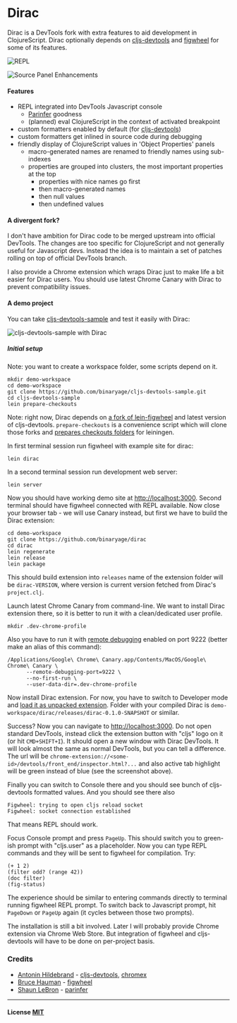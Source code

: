 # Dirac

Dirac is a DevTools fork with extra features to aid development in ClojureScript.
Dirac optionally depends on [cljs-devtools](https://github.com/binaryage/cljs-devtools)
and [figwheel](https://github.com/bhauman/lein-figwheel) for some of its features.

![REPL](https://dl.dropboxusercontent.com/u/559047/dirac-teaser.png)

![Source Panel Enhancements](https://dl.dropboxusercontent.com/u/559047/dirac-source-panel-enhancements.png)

#### Features

  * REPL integrated into DevTools Javascript console
    * [Parinfer](https://shaunlebron.github.io/parinfer) goodness
    * (planned) eval ClojureScript in the context of activated breakpoint
  * custom formatters enabled by default (for [cljs-devtools](https://github.com/binaryage/cljs-devtools))
  * custom formatters get inlined in source code during debugging
  * friendly display of ClojureScript values in 'Object Properties' panels
    * macro-generated names are renamed to friendly names using sub-indexes
    * properties are grouped into clusters, the most important properties at the top
      * properties with nice names go first
      * then macro-generated names
      * then null values
      * then undefined values

#### A divergent fork?

I don't have ambition for Dirac code to be merged upstream into official DevTools.
The changes are too specific for ClojureScript and not generally useful for Javascript devs.
Instead the idea is to maintain a set of patches rolling on top of official DevTools branch.

I also provide a Chrome extension which wraps Dirac just to make life a bit easier for Dirac users.
You should use latest Chrome Canary with Dirac to prevent compatibility issues.

#### A demo project

You can take [cljs-devtools-sample](https://github.com/binaryage/cljs-devtools-sample) and test it easily with Dirac:

![cljs-devtools-sample with Dirac](https://dl.dropboxusercontent.com/u/559047/dirac-cljs-devtools-sample.png)

##### Initial setup

Note: you want to create a workspace folder, some scripts depend on it.

    mkdir demo-workspace
    cd demo-workspace
    git clone https://github.com/binaryage/cljs-devtools-sample.git
    cd cljs-devtools-sample
    lein prepare-checkouts

Note: right now, Dirac depends on [a fork of lein-figwheel](https://github.com/darwin/lein-figwheel/tree/devtools) and latest version of cljs-devtools. `prepare-checkouts` is a
convenience script which will clone those forks and [prepares checkouts folders](https://gist.github.com/darwin/d6dfe3863c0749e7d848) for leiningen.

In first terminal session run figwheel with example site for dirac:

    lein dirac

In a second terminal session run development web server:

    lein server

Now you should have working demo site at [http://localhost:3000](http://localhost:3000). Second terminal should have figwheel
connected with REPL available. Now close your browser tab - we will use Canary instead, but first we have to build the Dirac extension:

    cd demo-workspace
    git clone https://github.com/binaryage/dirac
    cd dirac
    lein regenerate
    lein release
    lein package

This should build extension into `releases` name of the extension folder will be `dirac-VERSION`, where version
is current version fetched from Dirac's `project.clj`.

Launch latest Chrome Canary from command-line. We want to install Dirac extension there, so it is better to run it
with a clean/dedicated user profile.

    mkdir .dev-chrome-profile

Also you have to run it with [remote debugging](https://developer.chrome.com/devtools/docs/debugger-protocol)
enabled on port 9222 (better make an alias of this command):

    /Applications/Google\ Chrome\ Canary.app/Contents/MacOS/Google\ Chrome\ Canary \
          --remote-debugging-port=9222 \
          --no-first-run \
          --user-data-dir=.dev-chrome-profile

Now install Dirac extension. For now, you have to switch to Developer mode and [load it as unpacked extension](https://developer.chrome.com/extensions/getstarted#unpacked).
Folder with your compiled Dirac is `demo-workspace/dirac/releases/dirac-0.1.0-SNAPSHOT` or similar.

Success? Now you can navigate to [http://localhost:3000](http://localhost:3000). Do not open standard DevTools, instead
click the extension button with "cljs" logo on it (or hit `CMD+SHIFT+I`). It should open a new window with Dirac DevTools.
It will look almost the same as normal DevTools, but you can tell a difference. The url will be
`chrome-extension://<some-id>/devtools/front_end/inspector.html?...` and also active tab highlight will be green instead
of blue (see the screenshot above).

Finally you can switch to Console there and you should see bunch of cljs-devtools formatted values. And you should
see there also

    Figwheel: trying to open cljs reload socket
    Figwheel: socket connection established

That means REPL should work.

Focus Console prompt and press `PageUp`. This should switch you to green-ish prompt with "cljs.user" as a placeholder.
Now you can type REPL commands and they will be sent to figwheel for compilation. Try:

    (+ 1 2)
    (filter odd? (range 42))
    (doc filter)
    (fig-status)

The experience should be similar to entering commands directly to terminal running figwheel REPL prompt.
To switch back to Javascript prompt, hit `PageDown` or `PageUp` again (it cycles between those two prompts).

The installation is still a bit involved. Later I will probably provide Chrome extension via Chrome Web Store. But integration
of figwheel and cljs-devtools will have to be done on per-project basis.

### Credits

* [Antonin Hildebrand](https://github.com/darwin) - [cljs-devtools](https://github.com/binaryage/cljs-devtools), [chromex](https://github.com/binaryage/chromex)
* [Bruce Hauman](https://github.com/bhauman) - [figwheel](https://github.com/bhauman/lein-figwheel)
* [Shaun LeBron](https://github.com/shaunlebron) - [parinfer](https://github.com/shaunlebron/parinfer)

---

#### License [MIT](license.txt)